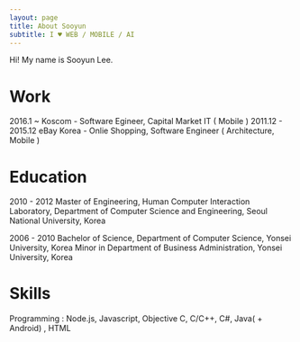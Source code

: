 ```yaml
---
layout: page
title: About Sooyun
subtitle: I ♥ WEB / MOBILE / AI
---
```


Hi! My name is Sooyun Lee. 

# Work
2016.1 ~ Koscom - Software Egineer, Capital Market IT ( Mobile ) 
2011.12 - 2015.12 eBay Korea - Onlie Shopping, Software Engineer ( Architecture, Mobile ) 

# Education
2010 - 2012  Master of Engineering, Human Computer Interaction Laboratory, Department of Computer Science and Engineering, Seoul National University, Korea

2006 - 2010  Bachelor of Science, Department of Computer Science, Yonsei University, Korea
  Minor in Department of Business Administration, Yonsei University, Korea


# Skills
Programming : Node.js, Javascript, Objective C, C/C++, C#, Java( + Android) , HTML



